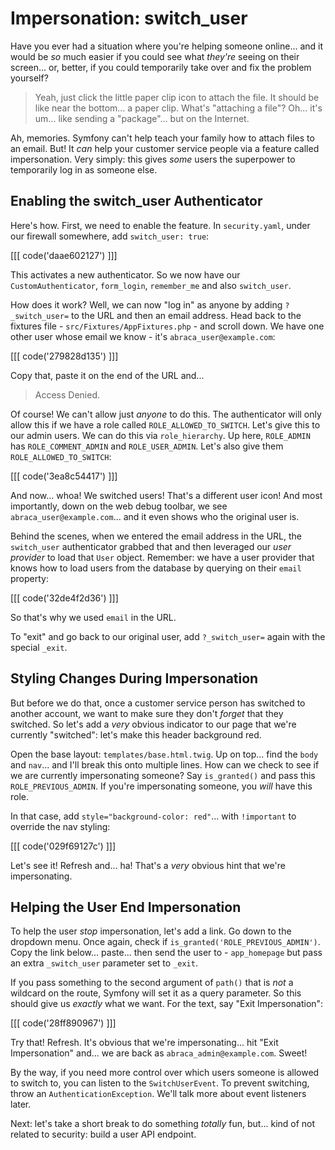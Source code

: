 # Impersonation: switch_user

Have you ever had a situation where you're helping someone online... and it would
be *so* much easier if you could see what *they're* seeing on their screen... or,
better, if you could temporarily take over and fix the problem yourself?

> Yeah, just click the little paper clip icon to attach the file. It should
> be like near the bottom... a paper clip. What's "attaching a file"? Oh...
> it's um... like sending a "package"... but on the Internet.

Ah, memories. Symfony can't help teach your family how to attach files to an email.
But! It *can* help your customer service people via a feature called impersonation.
Very simply: this gives *some* users the superpower to temporarily log in as someone
else.

## Enabling the switch_user Authenticator

Here's how. First, we need to enable the feature. In `security.yaml`, under
our firewall somewhere, add `switch_user: true`:

[[[ code('daae602127') ]]]

This activates a new authenticator. So we now have our `CustomAuthenticator`,
`form_login`, `remember_me` and also `switch_user`.

How does it work? Well, we can now "log in" as anyone by adding `?_switch_user=`
to the URL and then an email address. Head back to the fixtures file -
`src/Fixtures/AppFixtures.php` - and scroll down. We have one other user whose
email we know - it's `abraca_user@example.com`:

[[[ code('279828d135') ]]]

Copy that, paste it on the end of the URL and...

> Access Denied.

Of course! We can't allow just *anyone* to do this. The authenticator will only allow
this if we have a role called `ROLE_ALLOWED_TO_SWITCH`. Let's give this to our admin
users. We can do this via `role_hierarchy`. Up here, `ROLE_ADMIN` has
`ROLE_COMMENT_ADMIN` and `ROLE_USER_ADMIN`. Let's also give them
`ROLE_ALLOWED_TO_SWITCH`:

[[[ code('3ea8c54417') ]]]

And now... whoa! We switched users! That's a different user icon! And most
importantly, down on the web debug toolbar, we see `abraca_user@example.com`...
and it even shows who the original user is.

Behind the scenes, when we entered the email address in the URL, the `switch_user`
authenticator grabbed that and then leveraged our *user provider* to load that
`User` object. Remember: we have a user provider that knows how to load users from
the database by querying on their `email` property:

[[[ code('32de4f2d36') ]]]

So that's why we used `email` in the URL.

To "exit" and go back to our original user, add `?_switch_user=` again with the
special `_exit`.

## Styling Changes During Impersonation

But before we do that, once a customer service person has switched to another account,
we want to make sure they don't *forget* that they switched. So let's add
a *very* obvious indicator to our page that we're currently "switched": let's make
this header background red.

Open the base layout: `templates/base.html.twig`. Up on top... find the `body` and
`nav`...  and I'll break this onto multiple lines. How can we check to see if we
are currently impersonating someone? Say `is_granted()` and pass this
`ROLE_PREVIOUS_ADMIN`. If you're impersonating someone, you *will* have this role.

In that case, add `style="background-color: red"`... with `!important`  to override
the nav styling:

[[[ code('029f69127c') ]]]

Let's see it! Refresh and... ha! That's a *very* obvious hint that we're impersonating.

## Helping the User End Impersonation

To help the user *stop* impersonation, let's add a link. Go down to the dropdown
menu. Once again, check if `is_granted('ROLE_PREVIOUS_ADMIN')`. Copy the link below...
paste... then send the user to - `app_homepage` but pass an extra
`_switch_user` parameter set to `_exit`.

If you pass something to the second argument of `path()` that is *not* a wildcard
on the route, Symfony will set it as a query parameter. So this should give us
*exactly* what we want. For the text, say "Exit Impersonation":

[[[ code('28ff890967') ]]]

Try that! Refresh. It's obvious that we're impersonating... hit "Exit Impersonation"
and... we are back as `abraca_admin@example.com`. Sweet!

By the way, if you need more control over which users someone is allowed to switch
to, you can listen to the `SwitchUserEvent`. To prevent switching, throw an
`AuthenticationException`. We'll talk more about event listeners later.

Next: let's take a short break to do something *totally* fun, but... kind of not
related to security: build a user API endpoint.
